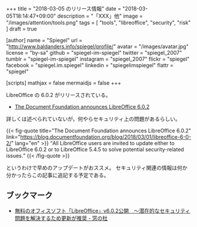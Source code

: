 +++
title = "2018-03-05 のリリース情報"
date =  "2018-03-05T18:14:47+09:00"
description = "「XXX」他"
image = "/images/attention/tools.png"
tags  = [ "tools", "libreoffice", "security", "risk" ]
draft = true

[author]
  name      = "Spiegel"
  url       = "http://www.baldanders.info/spiegel/profile/"
  avatar    = "/images/avatar.jpg"
  license   = "by-sa"
  github    = "spiegel-im-spiegel"
  twitter   = "spiegel_2007"
  tumblr    = "spiegel-im-spiegel"
  instagram = "spiegel_2007"
  flickr    = "spiegel"
  facebook  = "spiegel.im.spiegel"
  linkedin  = "spiegelimspiegel"
  flattr    = "spiegel"

[scripts]
  mathjax = false
  mermaidjs = false
+++

LibreOffice の 6.0.2 がリリースされている。

- [The Document Foundation announces LibreOffice 6.0.2](https://blog.documentfoundation.org/blog/2018/03/01/libreoffice-6-0-2/)

詳しくは述べられていないが，何やらセキュリティ上の問題があるらしい。

{{< fig-quote title="The Document Foundation announces LibreOffice 6.0.2" link="https://blog.documentfoundation.org/blog/2018/03/01/libreoffice-6-0-2/" lang="en" >}}
<q>All LibreOffice users are invited to update either to LibreOffice 6.0.2 or to LibreOffice 5.4.5 to solve potential security-related issues.</q>
{{< /fig-quote >}}

というわけで早めのアップデートがおススメ。
セキュリティ関連の情報は何か分かったらこの記事に追記する予定である。

## ブックマーク

- [無料のオフィスソフト「LibreOffice」v6.0.2公開　～潜在的なセキュリティ問題を解決するため更新が推奨 - 窓の杜](https://forest.watch.impress.co.jp/docs/news/1109563.html)
